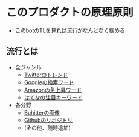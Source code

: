 このプロダクトの原理原則
========================
- このbotのTLを見れば流行がなんとなく掴める

流行とは
--------------
- 全ジャンル
  - [Twitterのトレンド][twitter]
  - [Googleの検索ワード][google]
  - [Amazonの急上昇ワード][amazon]
  - [はてなの注目キーワード][hatena]
- 各分野
  - [Buhitterの画像][buhitter]
  - [Githubのリポジトリ][github]
  - (その他、随時追加)

[twitter]: https://developer.twitter.com/en/docs/trends/trends-for-location/api-reference/get-trends-place.html
[google]: https://trends.google.co.jp/trends/trendingsearches/daily?geo=JP
[amazon]: https://www.amazon.co.jp/trends/aps
[buhitter]: https://buhitter.com/trend
[github]: http://github-trends.ryotarai.info/rss/github_trends_all_daily.rss
[hatena]: http://d.hatena.ne.jp/hotkeyword
